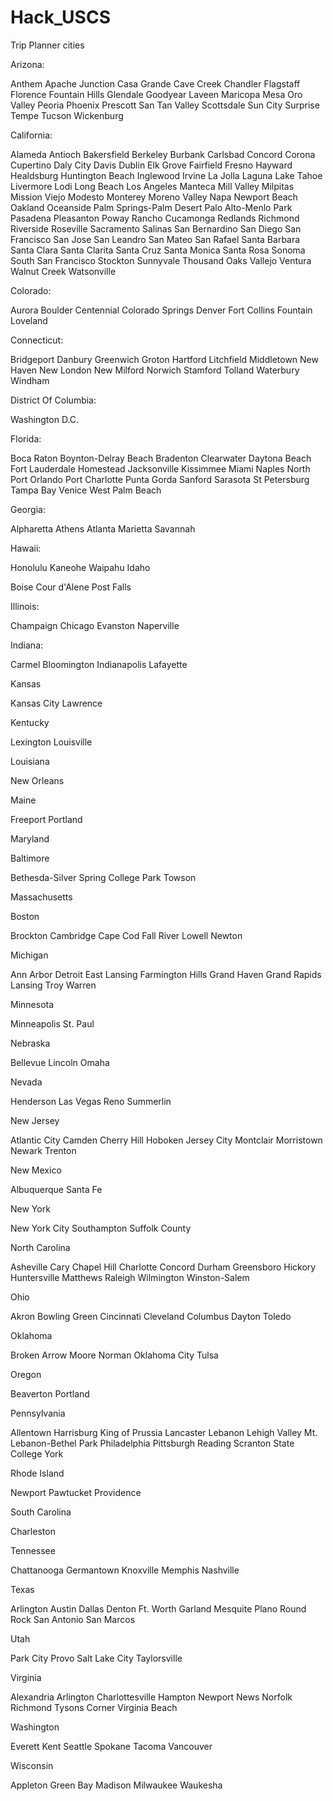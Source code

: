 # Hack_USCS
Trip Planner
cities

Arizona:

Anthem
Apache Junction
Casa Grande
Cave Creek
Chandler
Flagstaff
Florence
Fountain Hills
Glendale
Goodyear
Laveen
Maricopa
Mesa
Oro Valley
Peoria
Phoenix
Prescott
San Tan Valley
Scottsdale
Sun City
Surprise
Tempe
Tucson
Wickenburg

California:

Alameda
Antioch
Bakersfield
Berkeley
Burbank
Carlsbad
Concord
Corona
Cupertino
Daly City
Davis
Dublin
Elk Grove
Fairfield
Fresno
Hayward
Healdsburg
Huntington Beach
Inglewood
Irvine
La Jolla
Laguna
Lake Tahoe
Livermore
Lodi
Long Beach
Los Angeles
Manteca
Mill Valley
Milpitas
Mission Viejo
Modesto
Monterey
Moreno Valley
Napa
Newport Beach
Oakland
Oceanside
Palm Springs-Palm Desert
Palo Alto-Menlo Park
Pasadena
Pleasanton
Poway
Rancho Cucamonga
Redlands
Richmond
Riverside
Roseville
Sacramento
Salinas
San Bernardino
San Diego
San Francisco
San Jose
San Leandro
San Mateo
San Rafael
Santa Barbara
Santa Clara
Santa Clarita
Santa Cruz
Santa Monica
Santa Rosa
Sonoma
South San Francisco
Stockton
Sunnyvale
Thousand Oaks
Vallejo
Ventura
Walnut Creek
Watsonville

Colorado:

Aurora
Boulder
Centennial
Colorado Springs
Denver
Fort Collins
Fountain
Loveland

Connecticut:

Bridgeport
Danbury
Greenwich
Groton
Hartford
Litchfield
Middletown
New Haven
New London
New Milford
Norwich
Stamford
Tolland
Waterbury
Windham

District Of Columbia:

Washington D.C.

Florida:

Boca Raton
Boynton-Delray Beach
Bradenton
Clearwater
Daytona Beach
Fort Lauderdale
Homestead
Jacksonville
Kissimmee
Miami
Naples
North Port
Orlando
Port Charlotte
Punta Gorda
Sanford
Sarasota
St Petersburg
Tampa Bay
Venice
West Palm Beach

Georgia:

Alpharetta
Athens
Atlanta
Marietta
Savannah

Hawaii:

Honolulu
Kaneohe
Waipahu
Idaho

Boise
Cour d'Alene
Post Falls

Illinois:

Champaign
Chicago
Evanston
Naperville

Indiana:

Carmel
Bloomington
Indianapolis
Lafayette

Kansas

Kansas City
Lawrence

Kentucky

Lexington
Louisville

Louisiana

New Orleans

Maine

Freeport
Portland

Maryland

Baltimore

Bethesda-Silver Spring
College Park
Towson

Massachusetts

Boston

Brockton
Cambridge
Cape Cod
Fall River
Lowell
Newton

Michigan

Ann Arbor
Detroit
East Lansing
Farmington Hills
Grand Haven
Grand Rapids
Lansing
Troy
Warren

Minnesota

Minneapolis
St. Paul

Nebraska

Bellevue
Lincoln
Omaha

Nevada

Henderson
Las Vegas
Reno
Summerlin

New Jersey

Atlantic City
Camden
Cherry Hill
Hoboken
Jersey City
Montclair
Morristown
Newark
Trenton

New Mexico

Albuquerque
Santa Fe

New York

New York City
Southampton
Suffolk County

North Carolina

Asheville
Cary
Chapel Hill
Charlotte
Concord
Durham
Greensboro
Hickory
Huntersville
Matthews
Raleigh
Wilmington
Winston-Salem

Ohio

Akron
Bowling Green
Cincinnati
Cleveland
Columbus
Dayton
Toledo

Oklahoma

Broken Arrow
Moore
Norman
Oklahoma City
Tulsa

Oregon

Beaverton
Portland

Pennsylvania

Allentown
Harrisburg
King of Prussia
Lancaster
Lebanon
Lehigh Valley
Mt. Lebanon-Bethel Park
Philadelphia
Pittsburgh
Reading
Scranton
State College
York

Rhode Island

Newport
Pawtucket
Providence

South Carolina

Charleston

Tennessee

Chattanooga
Germantown
Knoxville
Memphis
Nashville

Texas

Arlington
Austin
Dallas
Denton
Ft. Worth
Garland
Mesquite
Plano
Round Rock
San Antonio
San Marcos

Utah

Park City
Provo
Salt Lake City
Taylorsville

Virginia

Alexandria
Arlington
Charlottesville
Hampton
Newport News
Norfolk
Richmond
Tysons Corner
Virginia Beach

Washington

Everett
Kent
Seattle
Spokane
Tacoma
Vancouver

Wisconsin

Appleton
Green Bay
Madison
Milwaukee
Waukesha
